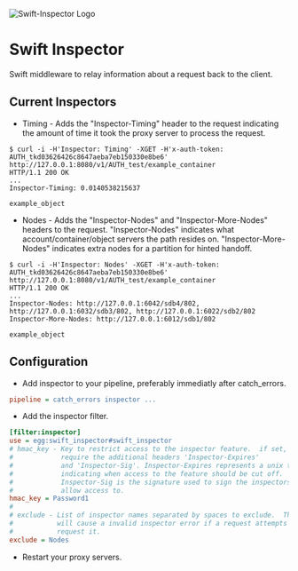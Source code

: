 ![Swift-Inspector Logo](https://raw.githubusercontent.com/hurricanerix/swift-inspector/master/resources/swift-inspector.png)

Swift Inspector
===============

Swift middleware to relay information about a request back to the client.

Current Inspectors
------------------

* Timing - Adds the "Inspector-Timing" header to the request indicating the
  amount of time it took the proxy server to process the request.

```Shell
$ curl -i -H'Inspector: Timing' -XGET -H'x-auth-token: AUTH_tkd03626426c8647aeba7eb150330e8be6' http://127.0.0.1:8080/v1/AUTH_test/example_container
HTTP/1.1 200 OK
...
Inspector-Timing: 0.0140538215637

example_object
```

* Nodes - Adds the "Inspector-Nodes" and "Inspector-More-Nodes" headers to the
  request.  "Inspector-Nodes" indicates what account/container/object servers
  the path resides on.  "Inspector-More-Nodes" indicates extra nodes for a
  partition for hinted handoff.

```Shell
$ curl -i -H'Inspector: Nodes' -XGET -H'x-auth-token: AUTH_tkd03626426c8647aeba7eb150330e8be6' http://127.0.0.1:8080/v1/AUTH_test/example_container
HTTP/1.1 200 OK
...
Inspector-Nodes: http://127.0.0.1:6042/sdb4/802, http://127.0.0.1:6032/sdb3/802, http://127.0.0.1:6022/sdb2/802
Inspector-More-Nodes: http://127.0.0.1:6012/sdb1/802

example_object
```

Configuration
-------------

* Add inspector to your pipeline, preferably immediatly after catch_errors.

```INI
pipeline = catch_errors inspector ...
```

* Add the inspector filter.

```INI
[filter:inspector]
use = egg:swift_inspector#swift_inspector
# hmac_key - Key to restrict access to the inspector feature.  if set, will
#            require the additional headers 'Inspector-Expires'
#            and 'Inspector-Sig'. Inspector-Expires represents a unix timestamp
#            indicating when access to the feature should be cut off.
#            Inspector-Sig is the signature used to sign the inspectors to
#            allow access to.
hmac_key = Password1
#
# exclude - List of inspector names separated by spaces to exclude.  This 
#           will cause a invalid inspector error if a request attempts to
#           request it.
exclude = Nodes
```

* Restart your proxy servers.
